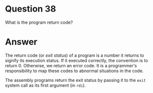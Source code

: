 
# Question 38


What is the program return code?


# Answer



The return code (or _exit status_) of a program is a number it returns to
signify its execution status. If it executed correctly, the convention is to
return 0. Otherwise, we return an error code. It is a programmer's 
responsibility to map these codes to abnormal situations in the code.

The assembly programs return the exit status by passing it to the
`exit` system call as its first argument (in `rdi`).




       
